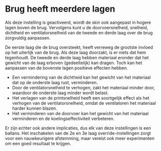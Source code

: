 Brug heeft meerdere lagen
====
Als deze instelling is geactiveerd, wordt de skin ook aangepast in hogere lagen boven de brug. Vervolgens kunt u de doorvoersnelheid, snelheid, dichtheid en ventilatorsnelheid van de tweede en derde laag over de brug zorgvuldig aanpassen.

De eerste laag die de brug oversteekt, heeft verreweg de grootste invloed op het uiterlijk van de brug. Als deze laag doorzakt, is er niets dat hem tegenhoudt. De tweede en derde laag hebben materiaal eronder dat het gewicht van de laag erboven (gedeeltelijk) kan dragen. Toch kan het aanpassen van de bovenste lagen positieve effecten hebben.
* Een vermindering van de dichtheid kan het gewicht van het materiaal dat op de onderste laag rust, verminderen.
* Door de ventilatorsnelheid te verhogen, zakt het materiaal minder door, waardoor de onderste laag minder wordt belast.
* Het verlagen van de printsnelheid heeft een soortgelijk effect als het verhogen van de ventilatorsnelheid, omdat de ventilatoren het materiaal harder kunnen blazen.
* Het verminderen van de doorvoer kan het gewicht van het materiaal verminderen en de koelingseffectiviteit verbeteren.

Er zijn echter ook andere implicaties, dus elk van deze instellingen is een ballans. Het inschakelen van de 2e en 3e laag override-instellingen zorgt voor een nauwkeurigere afstemming, maar vereist ook meer experimenten om een goed resultaat te krijgen.